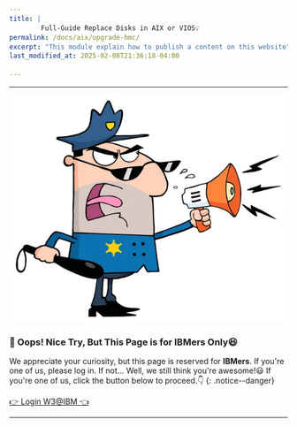 ```yaml
---
title: | 
        Full-Guide Replace Disks in AIX or VIOS💡
permalink: /docs/aix/upgrade-hmc/
excerpt: "This module explain how to publish a content on this website"
last_modified_at: 2025-02-08T21:36:18-04:00

---
```

---

![stop](/assets/myimages/stop.jpg)

### **🚧 Oops! Nice Try, But This Page is for IBMers Only😆**

We appreciate your curiosity, but this page is reserved for **IBMers**. If you're one of us, please log in. If not… Well, we still think you're awesome!😃
If you're one of us, click the button below to proceed.👇
{: .notice--danger}

<a href="https://pages.github.ibm.com/Miftah-Choiri/docs/upgrade-hmc/" class="btn btn--info">👉 Login W3@IBM 👈</a>


---

